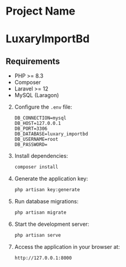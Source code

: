 # Project Name
# LuxaryImportBd

## Requirements
- PHP >= 8.3
- Composer
- Laravel >= 12
- MySQL (Laragon)



2. Configure the `.env` file:
    ```env
    DB_CONNECTION=mysql
    DB_HOST=127.0.0.1
    DB_PORT=3306
    DB_DATABASE=luxary_importbd
    DB_USERNAME=root
    DB_PASSWORD=
    ```

3. Install dependencies:
    ```bash
    composer install
    ```

4. Generate the application key:
    ```bash
    php artisan key:generate
    ```

5. Run database migrations:
    ```bash
    php artisan migrate
    ```

6. Start the development server:
    ```bash
    php artisan serve
    ```

7. Access the application in your browser at:
    ```
    http://127.0.0.1:8000
    ```



